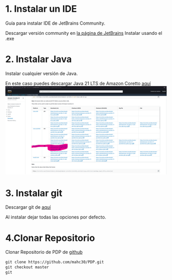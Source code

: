 # 1. Instalar un IDE
Guía para instalar IDE de JetBrains Community.

Descargar versión community en [la página de JetBrains](https://www.jetbrains.com/idea/download/?section=windows)
Instalar usando el .exe

# 2. Instalar Java
Instalar cualquier versión de Java.

En este caso puedes descargar Java 21 LTS de Amazon Coretto [aquí](https://docs.aws.amazon.com/corretto/latest/corretto-21-ug/downloads-list.html)
![alt](./recursos/amazonCoretto.png)

# 3. Instalar git
Descargar git de [aquí](https://git-scm.com/download/win)

Al instalar dejar todas las opciones por defecto.

# 4.Clonar Repositorio

Clonar Repositorio de PDP de [github](https://github.com/mahc30/PDP)

```
git clone https://github.com/mahc30/PDP.git
git checkout master
git 
```
